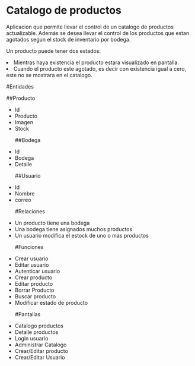 # Catalogo de productos
Aplicacion que permite llevar el control de un catalogo de productos actualizable. Además se desea llevar el control de los productos que estan agotados segun el stock de inventario por bodega.

Un producto puede tener dos estados:
<li>Mientras haya existencia el producto estara visualizado en pantalla.</li>
<li>Cuando el producto este agotado, es decir con existencia igual a cero, este no se mostrara en el catalogo.</li>

#Entidades

##Producto
<ul>
<li>Id</li>
<li>Producto</li>
<li>Imagen</li>
<li>Stock</li>

##Bodega
<li>Id</li>
<li>Bodega</li>
<li>Detalle</li>

##Usuario
<li>Id</li>
<li>Nombre</li>
<li>correo</li>

#Relaciones
<li>Un producto tiene una bodega</li>
<li>Una bodega tiene asignados muchos productos</li>
<li>Un usuario modifica el estock de uno o mas productos</li>

#Funciones
<li>Crear usuario</li>
<li>Editar usuario</li>
<li>Autenticar usuario</li>
<li>Crear producto</li>
<li>Editar producto</li>
<li>Borrar Producto</li>
<li>Buscar producto</li>
<li>Modificar estado de producto</li>

#Pantallas
<li>Catalogo productos</li>
<li>Detalle productos</li>
<li>Login usuario</li>
<li>Administrar Catalogo</li>
<li>Crear/Editar producto</li>
<li>Crear/Editar Usuario</li>


  


